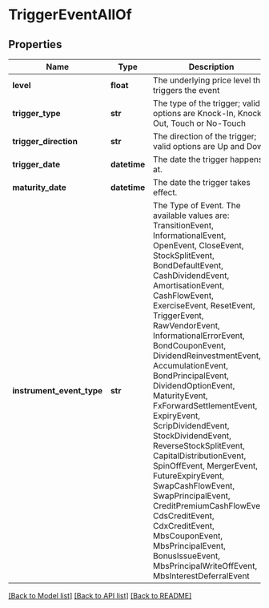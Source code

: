 # TriggerEventAllOf


## Properties
Name | Type | Description | Notes
------------ | ------------- | ------------- | -------------
**level** | **float** | The underlying price level that triggers the event | 
**trigger_type** | **str** | The type of the trigger; valid options are Knock-In, Knock-Out, Touch or No-Touch | 
**trigger_direction** | **str** | The direction of the trigger; valid options are Up and Down | 
**trigger_date** | **datetime** | The date the trigger happens at. | 
**maturity_date** | **datetime** | The date the trigger takes effect. | 
**instrument_event_type** | **str** | The Type of Event. The available values are: TransitionEvent, InformationalEvent, OpenEvent, CloseEvent, StockSplitEvent, BondDefaultEvent, CashDividendEvent, AmortisationEvent, CashFlowEvent, ExerciseEvent, ResetEvent, TriggerEvent, RawVendorEvent, InformationalErrorEvent, BondCouponEvent, DividendReinvestmentEvent, AccumulationEvent, BondPrincipalEvent, DividendOptionEvent, MaturityEvent, FxForwardSettlementEvent, ExpiryEvent, ScripDividendEvent, StockDividendEvent, ReverseStockSplitEvent, CapitalDistributionEvent, SpinOffEvent, MergerEvent, FutureExpiryEvent, SwapCashFlowEvent, SwapPrincipalEvent, CreditPremiumCashFlowEvent, CdsCreditEvent, CdxCreditEvent, MbsCouponEvent, MbsPrincipalEvent, BonusIssueEvent, MbsPrincipalWriteOffEvent, MbsInterestDeferralEvent | 

[[Back to Model list]](../README.md#documentation-for-models) [[Back to API list]](../README.md#documentation-for-api-endpoints) [[Back to README]](../README.md)


